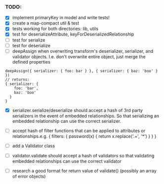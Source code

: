 ### TODO:
- [x] implement primaryKey in model and write tests!
- [x] create a map-compact util & test
- [x] tests working for both directories: lib, utils
- [x] test for deserializeAttribute, keyForDeserializedRelationship
- [ ] test for serialize
- [ ] test for deserialize
- [ ] deepAssign when overwriting transform's deserializer, serializer, and validator objects. I.e. don't overwrite entire object, just merge the defined properties
```
deepAssign({ serializer: { foo: bar } }, { serializer: { baz: 'boo' } })
// returns:
{ serializer: {
    foo: 'bar',
    baz: 'boo'
  }
}
```

- [x] serializer.serialize/deserialize should accept a hash of 3rd party serializers in the event of embedded relationships. So that serializing an embedded relationship can use the correct serializer.

- [ ] accept hash of filter functions that can be applied to attributes or relationships.e.g. { filters: { password(x) { return x.replace('.+', '\*') } } }

- [ ] add a Validator class

- [ ] validator.validate should accept a hash of validators so that validating embedded relationships can use the correct validator

- [ ] research a good format for return value of validate() (possibly an array of error objects)
